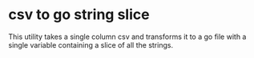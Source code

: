 # csv to go string slice

This utility takes a single column csv and transforms it to a go file with a single variable containing a slice of all the strings.